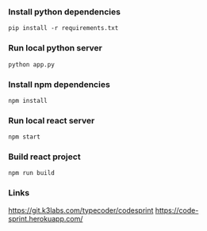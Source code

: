 
### Install python dependencies

`pip install -r requirements.txt`

### Run local python server

`python app.py`

### Install npm dependencies

`npm install`

### Run local react server

`npm start`

### Build react project

`npm run build`

### Links

https://git.k3labs.com/typecoder/codesprint
https://code-sprint.herokuapp.com/